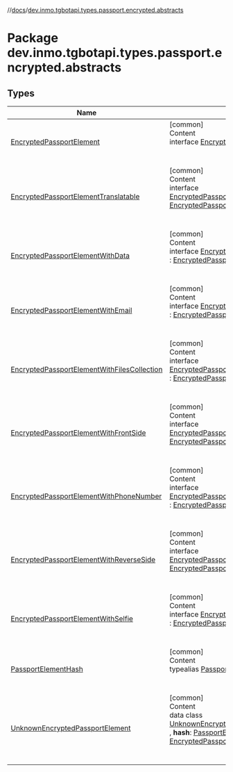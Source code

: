 //[docs](../../index.md)/[dev.inmo.tgbotapi.types.passport.encrypted.abstracts](index.md)



# Package dev.inmo.tgbotapi.types.passport.encrypted.abstracts  


## Types  
  
|  Name |  Summary | 
|---|---|
| <a name="dev.inmo.tgbotapi.types.passport.encrypted.abstracts/EncryptedPassportElement///PointingToDeclaration/"></a>[EncryptedPassportElement](-encrypted-passport-element/index.md)| <a name="dev.inmo.tgbotapi.types.passport.encrypted.abstracts/EncryptedPassportElement///PointingToDeclaration/"></a>[common]  <br>Content  <br>interface [EncryptedPassportElement](-encrypted-passport-element/index.md)  <br><br><br>|
| <a name="dev.inmo.tgbotapi.types.passport.encrypted.abstracts/EncryptedPassportElementTranslatable///PointingToDeclaration/"></a>[EncryptedPassportElementTranslatable](-encrypted-passport-element-translatable/index.md)| <a name="dev.inmo.tgbotapi.types.passport.encrypted.abstracts/EncryptedPassportElementTranslatable///PointingToDeclaration/"></a>[common]  <br>Content  <br>interface [EncryptedPassportElementTranslatable](-encrypted-passport-element-translatable/index.md) : [EncryptedPassportElement](-encrypted-passport-element/index.md)  <br><br><br>|
| <a name="dev.inmo.tgbotapi.types.passport.encrypted.abstracts/EncryptedPassportElementWithData///PointingToDeclaration/"></a>[EncryptedPassportElementWithData](-encrypted-passport-element-with-data/index.md)| <a name="dev.inmo.tgbotapi.types.passport.encrypted.abstracts/EncryptedPassportElementWithData///PointingToDeclaration/"></a>[common]  <br>Content  <br>interface [EncryptedPassportElementWithData](-encrypted-passport-element-with-data/index.md) : [EncryptedPassportElement](-encrypted-passport-element/index.md)  <br><br><br>|
| <a name="dev.inmo.tgbotapi.types.passport.encrypted.abstracts/EncryptedPassportElementWithEmail///PointingToDeclaration/"></a>[EncryptedPassportElementWithEmail](-encrypted-passport-element-with-email/index.md)| <a name="dev.inmo.tgbotapi.types.passport.encrypted.abstracts/EncryptedPassportElementWithEmail///PointingToDeclaration/"></a>[common]  <br>Content  <br>interface [EncryptedPassportElementWithEmail](-encrypted-passport-element-with-email/index.md) : [EncryptedPassportElement](-encrypted-passport-element/index.md)  <br><br><br>|
| <a name="dev.inmo.tgbotapi.types.passport.encrypted.abstracts/EncryptedPassportElementWithFilesCollection///PointingToDeclaration/"></a>[EncryptedPassportElementWithFilesCollection](-encrypted-passport-element-with-files-collection/index.md)| <a name="dev.inmo.tgbotapi.types.passport.encrypted.abstracts/EncryptedPassportElementWithFilesCollection///PointingToDeclaration/"></a>[common]  <br>Content  <br>interface [EncryptedPassportElementWithFilesCollection](-encrypted-passport-element-with-files-collection/index.md) : [EncryptedPassportElement](-encrypted-passport-element/index.md)  <br><br><br>|
| <a name="dev.inmo.tgbotapi.types.passport.encrypted.abstracts/EncryptedPassportElementWithFrontSide///PointingToDeclaration/"></a>[EncryptedPassportElementWithFrontSide](-encrypted-passport-element-with-front-side/index.md)| <a name="dev.inmo.tgbotapi.types.passport.encrypted.abstracts/EncryptedPassportElementWithFrontSide///PointingToDeclaration/"></a>[common]  <br>Content  <br>interface [EncryptedPassportElementWithFrontSide](-encrypted-passport-element-with-front-side/index.md) : [EncryptedPassportElement](-encrypted-passport-element/index.md)  <br><br><br>|
| <a name="dev.inmo.tgbotapi.types.passport.encrypted.abstracts/EncryptedPassportElementWithPhoneNumber///PointingToDeclaration/"></a>[EncryptedPassportElementWithPhoneNumber](-encrypted-passport-element-with-phone-number/index.md)| <a name="dev.inmo.tgbotapi.types.passport.encrypted.abstracts/EncryptedPassportElementWithPhoneNumber///PointingToDeclaration/"></a>[common]  <br>Content  <br>interface [EncryptedPassportElementWithPhoneNumber](-encrypted-passport-element-with-phone-number/index.md) : [EncryptedPassportElement](-encrypted-passport-element/index.md)  <br><br><br>|
| <a name="dev.inmo.tgbotapi.types.passport.encrypted.abstracts/EncryptedPassportElementWithReverseSide///PointingToDeclaration/"></a>[EncryptedPassportElementWithReverseSide](-encrypted-passport-element-with-reverse-side/index.md)| <a name="dev.inmo.tgbotapi.types.passport.encrypted.abstracts/EncryptedPassportElementWithReverseSide///PointingToDeclaration/"></a>[common]  <br>Content  <br>interface [EncryptedPassportElementWithReverseSide](-encrypted-passport-element-with-reverse-side/index.md) : [EncryptedPassportElement](-encrypted-passport-element/index.md)  <br><br><br>|
| <a name="dev.inmo.tgbotapi.types.passport.encrypted.abstracts/EncryptedPassportElementWithSelfie///PointingToDeclaration/"></a>[EncryptedPassportElementWithSelfie](-encrypted-passport-element-with-selfie/index.md)| <a name="dev.inmo.tgbotapi.types.passport.encrypted.abstracts/EncryptedPassportElementWithSelfie///PointingToDeclaration/"></a>[common]  <br>Content  <br>interface [EncryptedPassportElementWithSelfie](-encrypted-passport-element-with-selfie/index.md) : [EncryptedPassportElement](-encrypted-passport-element/index.md)  <br><br><br>|
| <a name="dev.inmo.tgbotapi.types.passport.encrypted.abstracts/PassportElementHash///PointingToDeclaration/"></a>[PassportElementHash](index.md#%5Bdev.inmo.tgbotapi.types.passport.encrypted.abstracts%2FPassportElementHash%2F%2F%2FPointingToDeclaration%2F%5D%2FClasslikes%2F625018081)| <a name="dev.inmo.tgbotapi.types.passport.encrypted.abstracts/PassportElementHash///PointingToDeclaration/"></a>[common]  <br>Content  <br>typealias [PassportElementHash](index.md#%5Bdev.inmo.tgbotapi.types.passport.encrypted.abstracts%2FPassportElementHash%2F%2F%2FPointingToDeclaration%2F%5D%2FClasslikes%2F625018081) =   <br><br><br>|
| <a name="dev.inmo.tgbotapi.types.passport.encrypted.abstracts/UnknownEncryptedPassportElement///PointingToDeclaration/"></a>[UnknownEncryptedPassportElement](-unknown-encrypted-passport-element/index.md)| <a name="dev.inmo.tgbotapi.types.passport.encrypted.abstracts/UnknownEncryptedPassportElement///PointingToDeclaration/"></a>[common]  <br>Content  <br>data class [UnknownEncryptedPassportElement](-unknown-encrypted-passport-element/index.md)(**rawJson**: , **hash**: [PassportElementHash](index.md#%5Bdev.inmo.tgbotapi.types.passport.encrypted.abstracts%2FPassportElementHash%2F%2F%2FPointingToDeclaration%2F%5D%2FClasslikes%2F625018081)) : [EncryptedPassportElement](-encrypted-passport-element/index.md)  <br><br><br>|

